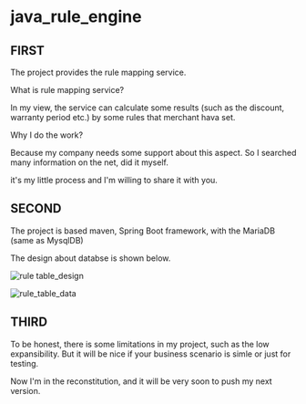 # java_rule_engine

## FIRST

The project provides the rule mapping service.

What is rule mapping service? 

In my view, the service can calculate some results (such as the discount, warranty period etc.) by some rules that merchant hava set.

Why I do the work?

Because my company needs some support about this aspect. So I searched many information on the net,  did it myself.

it's my little process and I'm willing to share it with you.

## SECOND

The project is based maven, Spring Boot framework, with the MariaDB (same as MysqlDB)

The design about databse is shown below.

![rule table_design](https://cloud.githubusercontent.com/assets/13716195/22633466/a8533232-ec5c-11e6-99eb-2d825655253a.PNG)

![rule_table_data](https://cloud.githubusercontent.com/assets/13716195/22633564/8b00b3c0-ec5d-11e6-818a-aec8ef80fd2b.png)


## THIRD

To be honest, there is some limitations in my project, such as the low expansibility. But it will be nice if your business scenario is simle or just for testing.

Now I'm in the reconstitution, and it will be very soon to push my next version.


